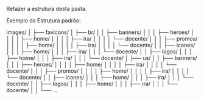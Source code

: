 Refazer a estrutura desta pasta.

Exemplo da Estrutura padrão:

images/
│   ├── favicons/
│   ├── br/
│   │   ├── banners/
│   │   │   ├── heroes/
│   │   │   │   ├── home/
│   │   │   │   ├── ira/
│   │   │   │   └── docente/
│   │   │   ├── promos/
│   │   │   │   ├── home/
│   │   │   │   ├── ira/
│   │   │   │   └── docente/
│   │   ├── icones/
│   │   │   ├── home/
│   │   │   ├── ira/
│   │   │   └── docente/
│   │   ├── logos/
│   │   │   ├── home/
│   │   │   ├── ira/
│   │   │   └── docente/
│   ├── us/
│   │   ├── banners/
│   │   │   ├── heroes/
│   │   │   │   ├── home/
│   │   │   │   ├── ira/
│   │   │   │   └── docente/
│   │   │   ├── promos/
│   │   │   │   ├── home/
│   │   │   │   ├── ira/
│   │   │   │   └── docente/
│   │   ├── icones/
│   │   │   ├── home/
│   │   │   ├── ira/
│   │   │   └── docente/
│   │   ├── logos/
│   │   │   ├── home/
│   │   │   ├── ira/
│   │   │   └── docente/
│   │   └── ...